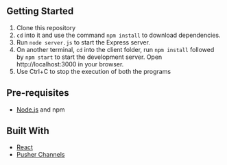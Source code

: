 ## Getting Started

1. Clone this repository 
2. `cd` into it and use the command `npm install` to download dependencies.
3. Run `node server.js` to start the Express server.
4. On another terminal, `cd` into the client folder, run `npm install` followed by `npm start` to start the development server. Open http://localhost:3000 in your browser.
5. Use Ctrl+C to stop the execution of both the programs

## Pre-requisites

- [Node.js](https://nodejs.org/en) and npm

## Built With

- [React](https://reactjs.org)
- [Pusher Channels](https://pusher.com/channels)
